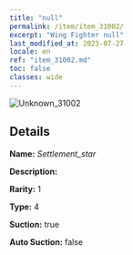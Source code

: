 ```yaml
---
title: "null"
permalink: /item/item_31002/
excerpt: "Wing Fighter null"
last_modified_at: 2023-07-27
locale: en
ref: "item_31002.md"
toc: false
classes: wide
---
```



 ![Unknown_31002](/images/item/Settlement_star_p.png)



## Details

 **Name:** *Settlement_star* 

 **Description:** 

 **Rarity:** 1 

 **Type:** 4 

 **Suction:** true 

 **Auto Suction:** false 


